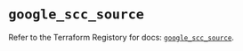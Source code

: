 # `google_scc_source`

Refer to the Terraform Registory for docs: [`google_scc_source`](https://registry.terraform.io/providers/hashicorp/google-beta/5.6.0/docs/resources/google_scc_source).
